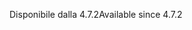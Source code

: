 <span data-ttu-id="8f79e-101">Disponibile dalla 4.7.2</span><span class="sxs-lookup"><span data-stu-id="8f79e-101">Available since 4.7.2</span></span>